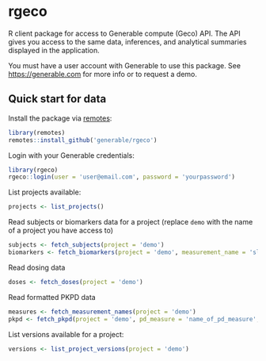 # rgeco
R client package for access to Generable compute (Geco) API. The API gives you access to the same data, inferences, and analytical summaries displayed in the application.

You must have a user account with Generable to use this package. See https://generable.com for more info or to request a demo.

## Quick start for data

Install the package via [remotes](https://remotes.r-lib.org/):

```r
library(remotes)
remotes::install_github('generable/rgeco')
```

Login with your Generable credentials:

```r
library(rgeco)
rgeco::login(user = 'user@email.com', password = 'yourpassword')
```

List projects available:

```r
projects <- list_projects()
```

Read subjects or biomarkers data for a project (replace `demo` with the name of a project you have access to)

```r
subjects <- fetch_subjects(project = 'demo')
biomarkers <- fetch_biomarkers(project = 'demo', measurement_name = 'sld')
```

Read dosing data

```r
doses <- fetch_doses(project = 'demo')
```

Read formatted PKPD data

```r
measures <- fetch_measurement_names(project = 'demo')
pkpd <- fetch_pkpd(project = 'demo', pd_measure = 'name_of_pd_measure', pk_measure = 'concentration')
```

List versions available for a project:

```r
versions <- list_project_versions(project = 'demo')
```

